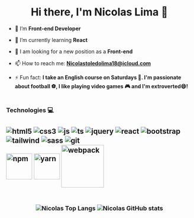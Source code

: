  <h1 align="center">Hi there, I'm Nicolas Lima 👋</h1>

- 🔭 I’m **Front-end Developer**
  
- 🌱 I’m currently learning **React**
  
- 🤝 I am looking for a new position as a **Front-end**

- 📫 How to reach me: **Nicolastoledolima18@icloud.com**
  
- ⚡ Fun fact: **I take an English course on Saturdays 🗽. I'm passionate about football ⚽, I like playing video games 🎮 and I'm extroverted😄!**

#

**<h3>Technologies 💻<h3>**

<div style="display: inline_block">
    <img align="center" alt="html5" src="https://img.shields.io/badge/HTML5-E34F26?style=for-the-badge&logo=html5&logoColor=white" />
    <img align="center" alt="css3" src="https://img.shields.io/badge/CSS3-1572B6?style=for-the-badge&logo=css3&logoColor=white" />
    <img align="center" alt="js" src="https://img.shields.io/badge/JavaScript-323330?style=for-the-badge&logo=javascript&logoColor=F7DF1E"/>
    <img align="center" alt="ts" src="https://img.shields.io/badge/TypeScript-007ACC?style=for-the-badge&logo=typescript&logoColor=white"/>
    <img align="center" alt="jquery" src="https://img.shields.io/badge/jQuery-0769AD?style=for-the-badge&logo=jquery&logoColor=white"/>
    <img align="center" alt="react" src="https://img.shields.io/badge/React-20232A?style=for-the-badge&logo=react&logoColor=61DAFB"/>
    <img align="center" alt="bootstrap" src="https://img.shields.io/badge/Bootstrap-563D7C?style=for-the-badge&logo=bootstrap&logoColor=white"/>
    <img align="center" alt="tailwind" src="https://img.shields.io/badge/Tailwind_CSS-38B2AC?style=for-the-badge&logo=tailwind-css&logoColor=white"/>
    <img align="center" alt="sass" src="https://img.shields.io/badge/Sass-CC6699?style=for-the-badge&logo=sass&logoColor=white"/>
    <img align="center" alt="git" src="https://img.shields.io/badge/GIT-E44C30?style=for-the-badge&logo=git&logoColor=white"/>
    <div style="display: inline_block">
    <img align="center" style="height: 70px;" src="https://cdn.jsdelivr.net/gh/devicons/devicon@latest/icons/npm/npm-original-wordmark.svg" alt="npm"/>
    <img align="center" style="width: 70px;" src="https://cdn.jsdelivr.net/gh/devicons/devicon@latest/icons/yarn/yarn-original-wordmark.svg" alt="yarn" />
    <img align="center" style="width: 115px;" src="https://cdn.jsdelivr.net/gh/devicons/devicon@latest/icons/webpack/webpack-original-wordmark.svg" alt="webpack" />
    </div>
 
</div>

#
<div align="center">
    
![Nicolas Top Langs](https://github-readme-stats.vercel.app/api/top-langs/?username=nicolas-liima&theme=tokyonight)
![Nicolas GitHub stats](https://github-readme-stats.vercel.app/api?username=nicolas-liima&show_icons=true&theme=tokyonight)

</div>
